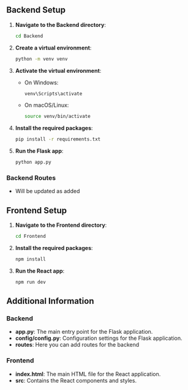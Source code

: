 
## Backend Setup

1. **Navigate to the Backend directory**:
    ```sh
    cd Backend
    ```

2. **Create a virtual environment**:
    ```sh
    python -m venv venv
    ```

3. **Activate the virtual environment**:
    - On Windows:
        ```sh
        venv\Scripts\activate
        ```
    - On macOS/Linux:
        ```sh
        source venv/bin/activate
        ```

4. **Install the required packages**:
    ```sh
    pip install -r requirements.txt
    ```

5. **Run the Flask app**:
    ```sh
    python app.py
    ```

### Backend Routes

- Will be updated as added


## Frontend Setup

1. **Navigate to the Frontend directory**:
    ```sh
    cd Frontend
    ```

2. **Install the required packages**:
    ```sh
    npm install
    ```

3. **Run the React app**:
    ```sh
    npm run dev
    ```



## Additional Information

### Backend

- **app.py**: The main entry point for the Flask application.
- **config/config.py**: Configuration settings for the Flask application.
- **routes**: Here you can add routes for the backend

### Frontend

- **index.html**: The main HTML file for the React application.
- **src**: Contains the React components and styles.

